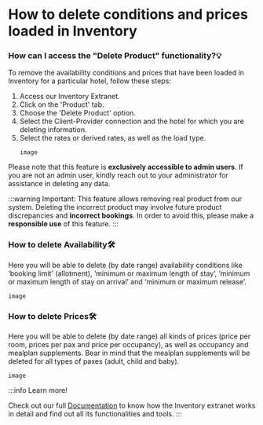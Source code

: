 ﻿---
sidebar_position: 6
---

# How to delete conditions and prices loaded in Inventory

### How can I access the "Delete Product" functionality?💡
To remove the availability conditions and prices that have been loaded in Inventory for a particular hotel, follow these steps:
1. Access our Inventory Extranet.
1. Click on the 'Product' tab.
1. Choose the 'Delete Product' option.
1. Select the Client-Provider connection and the hotel for which you are deleting information.
1. Select the rates or derived rates, as well as the load type.
	```
	image
	```
 
Please note that this feature is **exclusively accessible to admin users**. If you are not an admin user, kindly reach out to your administrator for assistance in deleting any data.

:::warning Important:
This feature allows removing real product from our system. Deleting the incorrect product may involve future product discrepancies and **incorrect bookings**. In order to avoid this, please make a **responsible use** of this feature.
:::

### How to delete Availability🛠️
Here you will be able to delete (by date range) availability conditions like ‘booking limit' (allotment), ‘minimum or maximum length of stay’, ‘minimum or maximum length of stay on arrival’ and ‘minimum or maximum release’.

```
image
```

### How to delete Prices🛠️
Here you will be able to delete (by date range) all kinds of prices (price per room, prices per pax and price per occupancy), as well as occupancy and mealplan supplements. Bear in mind that the mealplan supplements will be deleted for all types of paxes (adult, child and baby).

```
image
```

:::info Learn more!

Check out our full [Documentation](https://docs.travelgatex.com/inventory-x/extranet/) to know how the Inventory extranet works in detail and find out all its functionalities and tools. 
::: 